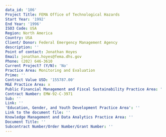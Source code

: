 ```yaml
---
data_id: '106'
Project Title: FEMA Office of Technological Hazards
Start Year: '1992'
End Year: '1996'
ISO3 Code: USA
Region: North America
Country: USA
Client/ Donor: Federal Emergency Management Agency
description: ''
Point of contact: Jonathan Hoyes
Email: jonathan.hoyes@fema.dhs.gov
Phone: (202) 646-3610
Current Project? (Y/N): 'No'
Practice Area: Monitoring and Evaluation
Prime: ''
Contract Value USD: '155787.00'
M&E Practice Area: x
Public Financial Management and Fiscal Sustainability Practice Area: ''
Contract Number: EMW-92-C-3971
Sub: ''
Link: ''
'Education, Gender, and Youth Development Practice Area': ''
Link to the document file: ''
Knowledge Management and Data Analytics Practice Area: ''
Document Title: ''
Subcontract Number/Order Number/Grant Number: ''
---
```

